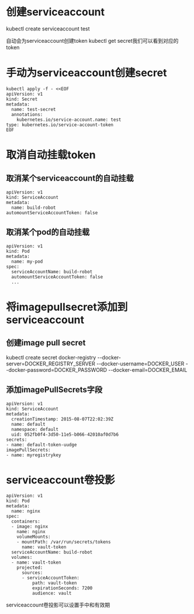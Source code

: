 # 创建serviceaccount


kubectl create serviceaccount test

自动会为serviceaccount创建token
kubectl get secret我们可以看到对应的token

# 手动为serviceaccount创建secret

```
kubectl apply -f - <<EOF
apiVersion: v1
kind: Secret
metadata:
  name: test-secret
  annotations:
    kubernetes.io/service-account.name: test
type: kubernetes.io/service-account-token
EOF
```

# 取消自动挂载token

## 取消某个serviceaccount的自动挂载


```
apiVersion: v1
kind: ServiceAccount
metadata:
  name: build-robot
automountServiceAccountToken: false
```

## 取消某个pod的自动挂载

```
apiVersion: v1
kind: Pod
metadata:
  name: my-pod
spec:
  serviceAccountName: build-robot
  automountServiceAccountToken: false
  ...
```

# 将imagepullsecret添加到serviceaccount

## 创建image pull secret

kubectl create secret docker-registry <name> --docker-server=DOCKER_REGISTRY_SERVER --docker-username=DOCKER_USER --docker-password=DOCKER_PASSWORD --docker-email=DOCKER_EMAIL

## 添加imagePullSecrets字段

```
apiVersion: v1
kind: ServiceAccount
metadata:
  creationTimestamp: 2015-08-07T22:02:39Z
  name: default
  namespace: default
  uid: 052fb0f4-3d50-11e5-b066-42010af0d7b6
secrets:
- name: default-token-uudge
imagePullSecrets:
- name: myregistrykey
```

# serviceaccount卷投影

```
apiVersion: v1
kind: Pod
metadata:
  name: nginx
spec:
  containers:
  - image: nginx
    name: nginx
    volumeMounts:
    - mountPath: /var/run/secrets/tokens
      name: vault-token
  serviceAccountName: build-robot
  volumes:
  - name: vault-token
    projected:
      sources:
      - serviceAccountToken:
          path: vault-token
          expirationSeconds: 7200
          audience: vault
```
serviceaccount卷投影可以设置手中和有效期